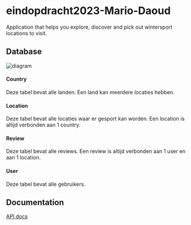 # eindopdracht2023-Mario-Daoud
Application that helps you explore, discover and pick out wintersport locations to visit.

## Database 
![diagram](https://github.com/Mario-Daoud/backend-alpineer/assets/113902874/bb390086-1f82-40ee-b097-376774e447f1)

#### Country
Deze tabel bevat alle landen. Een land kan meerdere locaties hebben.
#### Location
Deze tabel bevat alle locaties waar er gesport kan worden. Een location is altijd verbonden aan 1 country. 
#### Review
Deze tabel bevat alle reviews. Een review is altijd verbonden aan 1 user en aan 1 location.
#### User
Deze tabel bevat alle gebruikers.

## Documentation
<a href="https://alpineer-backend.azurewebsites.net/swagger-ui/index.html#/location-controller/getAllLocationsWithCountries">API docs</a>
